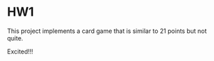 # HW1


This project implements a card game that is similar to 21 points but not quite.

Excited!!!
